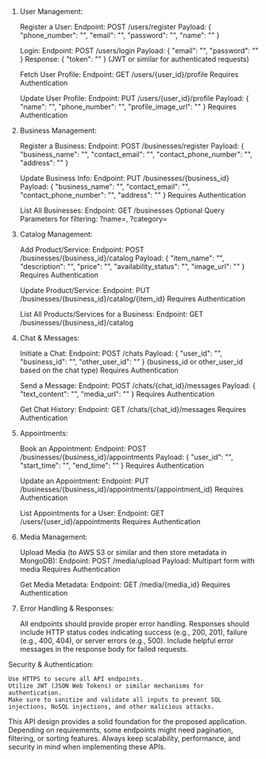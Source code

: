 1. User Management:

   Register a User:
   Endpoint: POST /users/register
   Payload: { "phone_number": "", "email": "", "password": "", "name": "" }

   Login:
   Endpoint: POST /users/login
   Payload: { "email": "", "password": "" }
   Response: { "token": "" } (JWT or similar for authenticated requests)

   Fetch User Profile:
   Endpoint: GET /users/{user_id}/profile
   Requires Authentication

   Update User Profile:
   Endpoint: PUT /users/{user_id}/profile
   Payload: { "name": "", "phone_number": "", "profile_image_url": "" }
   Requires Authentication

2. Business Management:

   Register a Business:
   Endpoint: POST /businesses/register
   Payload: { "business_name": "", "contact_email": "", "contact_phone_number": "", "address": "" }

   Update Business Info:
   Endpoint: PUT /businesses/{business_id}
   Payload: { "business_name": "", "contact_email": "", "contact_phone_number": "", "address": "" }
   Requires Authentication

   List All Businesses:
   Endpoint: GET /businesses
   Optional Query Parameters for filtering: ?name=, ?category=

3. Catalog Management:

   Add Product/Service:
   Endpoint: POST /businesses/{business_id}/catalog
   Payload: { "item_name": "", "description": "", "price": "", "availability_status": "", "image_url": "" }
   Requires Authentication

   Update Product/Service:
   Endpoint: PUT /businesses/{business_id}/catalog/{item_id}
   Requires Authentication

   List All Products/Services for a Business:
   Endpoint: GET /businesses/{business_id}/catalog

4. Chat & Messages:

   Initiate a Chat:
   Endpoint: POST /chats
   Payload: { "user_id": "", "business_id": "", "other_user_id": "" } (business_id or other_user_id based on the chat type)
   Requires Authentication

   Send a Message:
   Endpoint: POST /chats/{chat_id}/messages
   Payload: { "text_content": "", "media_url": "" }
   Requires Authentication

   Get Chat History:
   Endpoint: GET /chats/{chat_id}/messages
   Requires Authentication

5. Appointments:

   Book an Appointment:
   Endpoint: POST /businesses/{business_id}/appointments
   Payload: { "user_id": "", "start_time": "", "end_time": "" }
   Requires Authentication

   Update an Appointment:
   Endpoint: PUT /businesses/{business_id}/appointments/{appointment_id}
   Requires Authentication

   List Appointments for a User:
   Endpoint: GET /users/{user_id}/appointments
   Requires Authentication

6. Media Management:

   Upload Media (to AWS S3 or similar and then store metadata in MongoDB):
   Endpoint: POST /media/upload
   Payload: Multipart form with media
   Requires Authentication

   Get Media Metadata:
   Endpoint: GET /media/{media_id}
   Requires Authentication

7. Error Handling & Responses:

   All endpoints should provide proper error handling.
   Responses should include HTTP status codes indicating success (e.g., 200, 201), failure (e.g., 400, 404), or server errors (e.g., 500).
   Include helpful error messages in the response body for failed requests.

Security & Authentication:

    Use HTTPS to secure all API endpoints.
    Utilize JWT (JSON Web Tokens) or similar mechanisms for authentication.
    Make sure to sanitize and validate all inputs to prevent SQL injections, NoSQL injections, and other malicious attacks.

This API design provides a solid foundation for the proposed application. Depending on requirements, some endpoints might need pagination, filtering, or sorting features. Always keep scalability, performance, and security in mind when implementing these APIs.